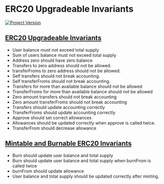# ERC20 Upgradeable Invariants
[![Project Version][version-image]][version-url]

## [ERC20 Upgradeable Invariants](../../../test/token/invariants/ERC20UBasic.t.i.sol)
- User balance must not exceed total supply
- Sum of users balance must not exceed total supply
- Address zero should have zero balance
- Transfers to zero address should not be allowed.
- transferFroms to zero address should not be allowed.
- Self transfers should not break accounting.
- Self transferFroms should not break accounting.
- Transfers for more than available balance should not be allowed
- TransferFroms for more than available balance should not be allowed
- Zero amount transfers should not break accounting
- Zero amount transferFroms should not break accounting
- Transfers should update accounting correctly
- TransferFroms should update accounting correctly
- Approve should set correct allowances
- Allowances should be updated correctly when approve is called twice.
- TransferFrom should decrease allowance

## [Mintable and Burnable ERC20 Invariants](../../../test/token/invariants/ERC20UMintBurn.t.i.sol)
- Burn should update user balance and total supply
- Burn should update user balance and total supply when burnFrom is called twice
- burnFrom should update allowance
- User balance and total supply should be updated correctly after minting.


<!-- These are the header links -->
[version-image]: https://img.shields.io/badge/Version-1.0.0-brightgreen?style=for-the-badge&logo=appveyor
[version-url]: https://github.com/Forte-Service-Company-Ltd/forte-token